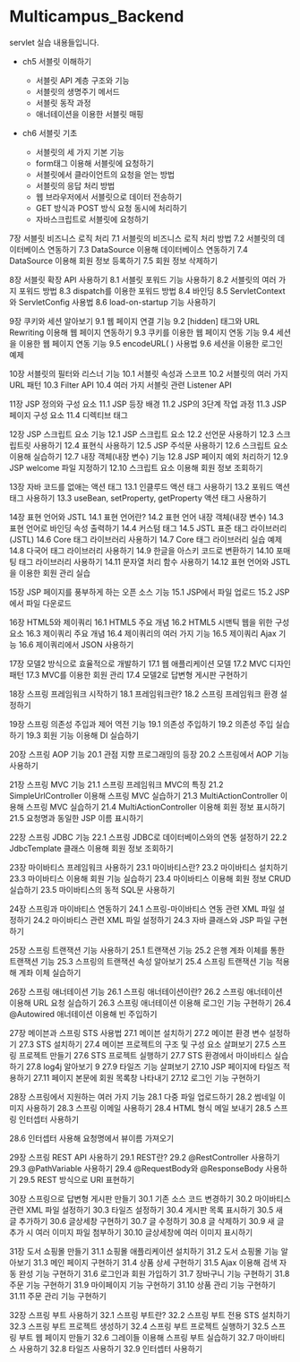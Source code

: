 # Multicampus_Backend
servlet 실습 내용들입니다.

- ch5 서블릿 이해하기
  + 서블릿 API 계층 구조와 기능
  + 서블릿의 생명주기 메서드
  + 서블릿 동작 과정
  + 애너테이션을 이용한 서블릿 매핑

- ch6 서블릿 기초
  + 서블릿의 세 가지 기본 기능
  + form태그 이용해 서블릿에 요청하기
  + 서블릿에서 클라이언트의 요청을 얻는 방법
  + 서블릿의 응답 처리 방법
  + 웹 브라우저에서 서블릿으로 데이터 전송하기
  + GET 방식과 POST 방식 요청 동시에 처리하기
  + 자바스크립트로 서블릿에 요청하기

7장 서블릿 비즈니스 로직 처리
7.1 서블릿의 비즈니스 로직 처리 방법
7.2 서블릿의 데이터베이스 연동하기
7.3 DataSource 이용해 데이터베이스 연동하기
7.4 DataSource 이용해 회원 정보 등록하기
7.5 회원 정보 삭제하기

8장 서블릿 확장 API 사용하기
8.1 서블릿 포워드 기능 사용하기
8.2 서블릿의 여러 가지 포워드 방법
8.3 dispatch를 이용한 포워드 방법
8.4 바인딩
8.5 ServletContext와 ServletConfig 사용법
8.6 load-on-startup 기능 사용하기

9장 쿠키와 세션 알아보기
9.1 웹 페이지 연결 기능
9.2 [hidden] 태그와 URL Rewriting 이용해 웹 페이지 연동하기
9.3 쿠키를 이용한 웹 페이지 연동 기능
9.4 세션을 이용한 웹 페이지 연동 기능
9.5 encodeURL( ) 사용법
9.6 세션을 이용한 로그인 예제

10장 서블릿의 필터와 리스너 기능
10.1 서블릿 속성과 스코프
10.2 서블릿의 여러 가지 URL 패턴
10.3 Filter API
10.4 여러 가지 서블릿 관련 Listener API

11장 JSP 정의와 구성 요소
11.1 JSP 등장 배경
11.2 JSP의 3단계 작업 과정
11.3 JSP 페이지 구성 요소
11.4 디렉티브 태그

12장 JSP 스크립트 요소 기능
12.1 JSP 스크립트 요소
12.2 선언문 사용하기
12.3 스크립트릿 사용하기
12.4 표현식 사용하기
12.5 JSP 주석문 사용하기
12.6 스크립트 요소 이용해 실습하기
12.7 내장 객체(내장 변수) 기능
12.8 JSP 페이지 예외 처리하기
12.9 JSP welcome 파일 지정하기
12.10 스크립트 요소 이용해 회원 정보 조회하기

13장 자바 코드를 없애는 액션 태그
13.1 인클루드 액션 태그 사용하기
13.2 포워드 액션 태그 사용하기
13.3 useBean, setProperty, getProperty 액션 태그 사용하기

14장 표현 언어와 JSTL
14.1 표현 언어란?
14.2 표현 언어 내장 객체(내장 변수)
14.3 표현 언어로 바인딩 속성 출력하기
14.4 커스텀 태그
14.5 JSTL 표준 태그 라이브러리(JSTL)
14.6 Core 태그 라이브러리 사용하기
14.7 Core 태그 라이브러리 실습 예제
14.8 다국어 태그 라이브러리 사용하기
14.9 한글을 아스키 코드로 변환하기
14.10 포매팅 태그 라이브러리 사용하기
14.11 문자열 처리 함수 사용하기
14.12 표현 언어와 JSTL을 이용한 회원 관리 실습

15장 JSP 페이지를 풍부하게 하는 오픈 소스 기능
15.1 JSP에서 파일 업로드
15.2 JSP에서 파일 다운로드

16장 HTML5와 제이쿼리
16.1 HTML5 주요 개념
16.2 HTML5 시맨틱 웹을 위한 구성 요소
16.3 제이쿼리 주요 개념
16.4 제이쿼리의 여러 가지 기능
16.5 제이쿼리 Ajax 기능
16.6 제이쿼리에서 JSON 사용하기

17장 모델2 방식으로 효율적으로 개발하기
17.1 웹 애플리케이션 모델
17.2 MVC 디자인 패턴
17.3 MVC를 이용한 회원 관리
17.4 모델2로 답변형 게시판 구현하기

18장 스프링 프레임워크 시작하기
18.1 프레임워크란?
18.2 스프링 프레임워크 환경 설정하기

19장 스프링 의존성 주입과 제어 역전 기능
19.1 의존성 주입하기
19.2 의존성 주입 실습하기
19.3 회원 기능 이용해 DI 실습하기

20장 스프링 AOP 기능
20.1 관점 지향 프로그래밍의 등장
20.2 스프링에서 AOP 기능 사용하기

21장 스프링 MVC 기능
21.1 스프링 프레임워크 MVC의 특징
21.2 SimpleUrlController 이용해 스프링 MVC 실습하기
21.3 MultiActionController 이용해 스프링 MVC 실습하기
21.4 MultiActionController 이용해 회원 정보 표시하기
21.5 요청명과 동일한 JSP 이름 표시하기

22장 스프링 JDBC 기능
22.1 스프링 JDBC로 데이터베이스와의 연동 설정하기
22.2 JdbcTemplate 클래스 이용해 회원 정보 조회하기

23장 마이바티스 프레임워크 사용하기
23.1 마이바티스란?
23.2 마이바티스 설치하기
23.3 마이바티스 이용해 회원 기능 실습하기
23.4 마이바티스 이용해 회원 정보 CRUD 실습하기
23.5 마이바티스의 동적 SQL문 사용하기

24장 스프링과 마이바티스 연동하기
24.1 스프링-마이바티스 연동 관련 XML 파일 설정하기
24.2 마이바티스 관련 XML 파일 설정하기
24.3 자바 클래스와 JSP 파일 구현하기

25장 스프링 트랜잭션 기능 사용하기
25.1 트랜잭션 기능
25.2 은행 계좌 이체를 통한 트랜잭션 기능
25.3 스프링의 트랜잭션 속성 알아보기
25.4 스프링 트랜잭션 기능 적용해 계좌 이체 실습하기

26장 스프링 애너테이션 기능
26.1 스프링 애너테이션이란?
26.2 스프링 애너테이션 이용해 URL 요청 실습하기
26.3 스프링 애너테이션 이용해 로그인 기능 구현하기
26.4 @Autowired 애너테이션 이용해 빈 주입하기

27장 메이븐과 스프링 STS 사용법
27.1 메이븐 설치하기
27.2 메이븐 환경 변수 설정하기
27.3 STS 설치하기
27.4 메이븐 프로젝트의 구조 및 구성 요소 살펴보기
27.5 스프링 프로젝트 만들기
27.6 STS 프로젝트 실행하기
27.7 STS 환경에서 마이바티스 실습하기
27.8 log4j 알아보기 9
27.9 타일즈 기능 살펴보기
27.10 JSP 페이지에 타일즈 적용하기
27.11 페이지 본문에 회원 목록창 나타내기
27.12 로그인 기능 구현하기

28장 스프링에서 지원하는 여러 가지 기능
28.1 다중 파일 업로드하기
28.2 썸네일 이미지 사용하기
28.3 스프링 이메일 사용하기
28.4 HTML 형식 메일 보내기
28.5 스프링 인터셉터 사용하기

28.6 인터셉터 사용해 요청명에서 뷰이름 가져오기

29장 스프링 REST API 사용하기
29.1 REST란?
29.2 @RestController 사용하기
29.3 @PathVariable 사용하기
29.4 @RequestBody와 @ResponseBody 사용하기
29.5 REST 방식으로 URI 표현하기

30장 스프링으로 답변형 게시판 만들기
30.1 기존 소스 코드 변경하기
30.2 마이바티스 관련 XML 파일 설정하기
30.3 타일즈 설정하기
30.4 게시판 목록 표시하기
30.5 새 글 추가하기
30.6 글상세창 구현하기
30.7 글 수정하기
30.8 글 삭제하기
30.9 새 글 추가 시 여러 이미지 파일 첨부하기
30.10 글상세창에 여러 이미지 표시하기

31장 도서 쇼핑몰 만들기
31.1 쇼핑몰 애플리케이션 설치하기
31.2 도서 쇼핑몰 기능 알아보기
31.3 메인 페이지 구현하기
31.4 상품 상세 구현하기
31.5 Ajax 이용해 검색 자동 완성 기능 구현하기
31.6 로그인과 회원 가입하기
31.7 장바구니 기능 구현하기
31.8 주문 기능 구현하기
31.9 마이페이지 기능 구현하기
31.10 상품 관리 기능 구현하기
31.11 주문 관리 기능 구현하기

32장 스프링 부트 사용하기
32.1 스프링 부트란?
32.2 스프링 부트 전용 STS 설치하기
32.3 스프링 부트 프로젝트 생성하기
32.4 스프링 부트 프로젝트 실행하기
32.5 스프링 부트 웹 페이지 만들기
32.6 그레이들 이용해 스프링 부트 실습하기
32.7 마이바티스 사용하기
32.8 타일즈 사용하기
32.9 인터셉터 사용하기
